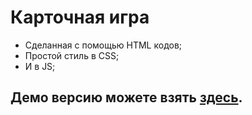 # Карточная игра 
- Сделанная с помощью HTML кодов;
- Простой стиль в CSS;
- И в JS;
## Демо версию можете взять [здесь](https://abdulazeezwithwerr.github.io/card-game.github.io/).
